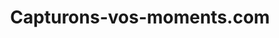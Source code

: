 ---
title: "Capturons-vos-moments.com"
url: /villeurbanne/capturons-vos-moments-com/
shop: Supermarkt
---
